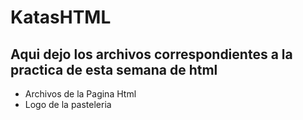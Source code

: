 # KatasHTML

## Aqui dejo los archivos correspondientes a la practica de esta semana de html

- Archivos de la Pagina Html
- Logo de la pasteleria
